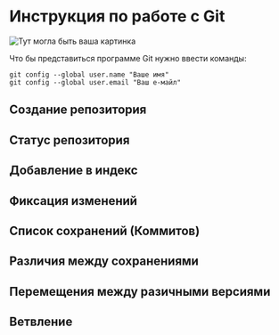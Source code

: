 # **Инструкция по работе с Git** 

![Тут могла быть ваша картинка](git_icon.jpg)

Что бы представиться программе Git нужно ввести команды:

    git config --global user.name "Ваше имя"
    git config --global user.email "Ваш е-майл"

## Создание репозитория

## Статус репозитория

## Добавление в индекс

## Фиксация изменений

## Список сохранений (Коммитов)

## Различия между сохранениями

## Перемещения между разичными версиями

## Ветвление